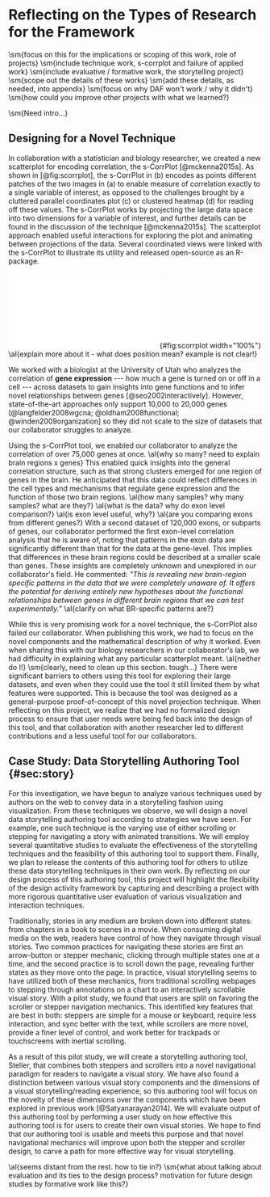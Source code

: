 # Reflecting on the Types of Research for the Framework

\sm{focus on this for the implications or scoping of this work, role of projects}
\sm{include technique work, s-corrplot and failure of applied work}
\sm{include evaluative / formative work, the storytelling project}
\sm{scope out the details of these works}
\sm{add these details, as needed, into appendix}
\sm{focus on why DAF won't work / why it didn't}
\sm{how could you improve other projects with what we learned?}

\sm{Need intro...}

## Designing for a Novel Technique

In collaboration with a statistician and biology researcher, we created a new
scatterplot for encoding correlation, the s-CorrPlot [@mckenna2015s]. As shown
in [@fig:scorrplot], the s-CorrPlot in (b) encodes as points different patches
of the two images in (a) to enable measure of correlation exactly to a single
variable of interest, as opposed to the challenges brought by a cluttered
parallel coordinates plot (c) or clustered heatmap (d) for reading off these
values. The s-CorrPlot works by projecting the large data space into two
dimensions for a variable of interest, and further details can be found in the
discussion of the technique [@mckenna2015s]. The scatterplot approach enabled
useful interactions for exploring the plot and animating between projections of
the data. Several coordinated views were linked with the s-CorrPlot to
illustrate its utility and released open-source as an R-package.


![
  Multiple correlation visualizations for two datasets containing a total of
  over 130,000 variables, $9 \times 9$ patches of two images (a), with 81
  observations (pixels) each. The proposed s-CorrPlot (b) reveals correlation
  structures between variables such as the highly correlated image patches shown
  at the bottom corresponding to a horizontal shift of a vertical edge. These
  continuous variations visible in the s-CorrPlot are not emphasized in a
  parallel coordinates plot (c) or a clustered heatmap of pairwise correlation
  coefficients (d). In (b) and (c), color indicates membership of the displayed
  variable from the images in (a). In (d), purple indicates strong positive
  correlation and orange strong negative correlation. Only the s-CorrPlot can
  plot all variables, due to computational and screen-space limitations of (c)
  and (d).
](figures/scorrplot/corr-house.pdf){#fig:scorrplot width="100%"}
\al{explain more about it - what does position mean? example is not clear!}


We worked with a biologist at the University of Utah who analyzes the
correlation of **gene expression** --- how much a gene is turned on or off in a
cell --- across datasets to gain insights into gene functions and to infer novel
relationships between genes [@seo2002interactively]. However, state-of-the-art
approaches only support 10,000 to 20,000 genes [@langfelder2008wgcna;
@oldham2008functional; @winden2009organization] so they did not scale to the
size of datasets that our collaborator struggles to analyze.


Using the s-CorrPlot tool, we enabled our collaborator to analyze the
correlation of over 75,000 genes at once. \al{why so many? need to explain brain
regions x genes} This enabled quick insights into the general correlation
structure, such as that strong clusters emerged for one region of genes in the
brain. He anticipated that this data could reflect differences in the cell types
and mechanisms that regulate gene expression and the function of those two brain
regions. \al{how many samples? why many samples? what are they?} \al{what is the
data? why do exon level comparison?} \al{is exon level useful, why?} \al{are you
comparing exons from different genes?} With a second dataset of 120,000 exons,
or subparts of genes, our collaborator performed the first exon-level
correlation analysis that he is aware of, noting that patterns in the exon data
are significantly different than that for the data at the gene-level. This
implies that differences in these brain regions could be described at a smaller
scale than genes. These insights are completely unknown and unexplored in our
collaborator's field. He commented:
*"This is revealing new brain-region specific patterns in the data
  that we were completely unaware of. It offers the potential for deriving
  entirely new hypotheses about the functional relationships between genes
  in different brain regions that we can test experimentally."*
\al{clarify on what BR-specific patterns are?}


While this is very promising work for a novel technique, the s-CorrPlot also
failed our collaborator. When publishing this work, we had to focus on the novel
components and the mathematical description of why it worked. Even when sharing
this with our biology researchers in our collaborator's lab, we had difficulty
in explaining what any particular scatterplot meant. \al{neither do I!}
\sm{clearly, need to clean up this section. tough...} There were significant
barriers to others using this tool for exploring their large datasets, and even
when they could use the tool it still limited them by what features were
supported. This is because the tool was designed as a general-purpose
proof-of-concept of this novel projection technique. When reflecting on this
project, we realize that we had no formalized design process to ensure that user
needs were being fed back into the design of this tool, and that collaboration
with another researcher led to different contributions and a less useful tool
for our collaborators.

## Case Study: Data Storytelling Authoring Tool {#sec:story}

For this investigation, we have begun to analyze various techniques used by
authors on the web to convey data in a storytelling fashion using visualization.
From these techniques we observe, we will design a novel data storytelling
authoring tool according to strategies we have seen. For example, one such
technique is the varying use of either scrolling or stepping for navigating a
story with animated transitions. We will employ several quantitative studies to
evaluate the effectiveness of the storytelling techniques and the feasibility of
this authoring tool to support them. Finally, we plan to release the contents of
this authoring tool for others to utilize these data storytelling techniques in
their own work. By reflecting on our design process of this authoring tool, this
project will highlight the flexibility of the design activity framework by
capturing and describing a project with more rigorous quantitative user
evaluation of various visualization and interaction techniques.


Traditionally, stories in any medium are broken down into different states: from
chapters in a book to scenes in a movie. When consuming digital media on the
web, readers have control of how they navigate through visual stories. Two
common practices for navigating these stories are first an arrow-button or
stepper mechanic, clicking through multiple states one at a time, and the second
practice is to scroll down the page, revealing further states as they move onto
the page. In practice, visual storytelling seems to have utilized both of these
mechanics, from traditional scrolling webpages to stepping through annotations
on a chart to an interactively scrollable visual story. With a pilot study, we
found that users are split on favoring the scroller or stepper navigation
mechanics. This identified key features that are best in both: steppers are
simple for a mouse or keyboard, require less interaction, and sync better with
the text, while scrollers are more novel, provide a finer level of control, and
work better for trackpads or touchscreens with inertial scrolling.


As a result of this pilot study, we will create a storytelling authoring tool,
Steller, that combines both steppers and scrollers into a novel navigational
paradigm for readers to navigate a visual story. We have also found a
distinction between various visual story components and the dimensions of a
visual storytelling/reading experience, so this authoring tool will focus on the
novelty of these dimensions over the components which have been explored in
previous work [@Satyanarayan2014]. We will evaluate output of this authoring
tool by performing a user study on how effective this authoring tool is for
users to create their own visual stories. We hope to find that our authoring
tool is usable and meets this purpose and that novel navigational mechanics will
improve upon both the stepper and scroller design, to carve a path for more
effective way for visual storytelling.

\al{seems distant from the rest. how to tie in?}
\sm{what about talking about evaluation and its ties to the design process?
motivation for future design studies by formative work like this?}

